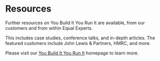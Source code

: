 # Resources

Further resources on You Build It You Run It are available, from our
customers and from within Equal Experts.

This includes case studies, conference talks, and in-depth articles. The featured
customers include John Lewis & Partners, HMRC, and more.

Please visit our [You Build It You Run It](www.equalexperts.com/our-services/deliver/you-build-it-you-run-it) homepage to learn more.